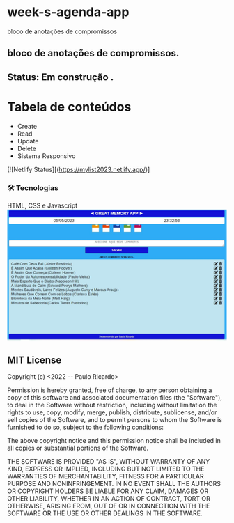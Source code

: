 # week-s-agenda-app
bloco de anotações de compromissos

<h2>bloco de anotações de compromissos.</h2>

<h2> Status: Em construção .</h2>
 
Tabela de conteúdos
=================
<!--ts-->
   * Create
   * Read
   * Update
   * Delete
   * Sistema Responsivo 
<!--te-->


[![Netlify Status][(https://mylist2023.netlify.app/)]

### 🛠 Tecnologias
HTML, CSS e Javascript
<br>
<img src=https://github.com/Rodrigues-PauloRicardo/week-s-agenda-app/blob/main/img/tela_memoryapp.jpg width="700px">
<br>

<h2>MIT License</h2>
Copyright (c) <2022 -- Paulo Ricardo>

Permission is hereby granted, free of charge, to any person obtaining a copy
of this software and associated documentation files (the "Software"), to deal
in the Software without restriction, including without limitation the rights
to use, copy, modify, merge, publish, distribute, sublicense, and/or sell
copies of the Software, and to permit persons to whom the Software is
furnished to do so, subject to the following conditions:

The above copyright notice and this permission notice shall be included in all
copies or substantial portions of the Software.

THE SOFTWARE IS PROVIDED "AS IS", WITHOUT WARRANTY OF ANY KIND, EXPRESS OR
IMPLIED, INCLUDING BUT NOT LIMITED TO THE WARRANTIES OF MERCHANTABILITY,
FITNESS FOR A PARTICULAR PURPOSE AND NONINFRINGEMENT. IN NO EVENT SHALL THE
AUTHORS OR COPYRIGHT HOLDERS BE LIABLE FOR ANY CLAIM, DAMAGES OR OTHER
LIABILITY, WHETHER IN AN ACTION OF CONTRACT, TORT OR OTHERWISE, ARISING FROM,
OUT OF OR IN CONNECTION WITH THE SOFTWARE OR THE USE OR OTHER DEALINGS IN THE
SOFTWARE.
